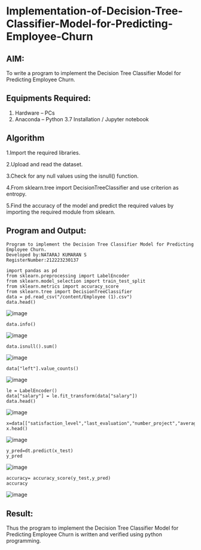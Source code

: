 # Implementation-of-Decision-Tree-Classifier-Model-for-Predicting-Employee-Churn

## AIM:
To write a program to implement the Decision Tree Classifier Model for Predicting Employee Churn.

## Equipments Required:
1. Hardware – PCs
2. Anaconda – Python 3.7 Installation / Jupyter notebook

## Algorithm
1.Import the required libraries.

2.Upload and read the dataset.

3.Check for any null values using the isnull() function.

4.From sklearn.tree import DecisionTreeClassifier and use criterion as entropy.

5.Find the accuracy of the model and predict the required values by importing the required module from sklearn.

## Program and Output:
```
Program to implement the Decision Tree Classifier Model for Predicting Employee Churn.
Developed by:NATARAJ KUMARAN S
RegisterNumber:212223230137
```
```
import pandas as pd
from sklearn.preprocessing import LabelEncoder
from sklearn.model_selection import train_test_split
from sklearn.metrics import accuracy_score
from sklearn.tree import DecisionTreeClassifier 
data = pd.read_csv("/content/Employee (1).csv")
data.head()
```
![image](https://github.com/user-attachments/assets/afd5bba9-d2b6-48e1-b801-cb15b1124ab4)

```
data.info()
```
![image](https://github.com/user-attachments/assets/56584e12-23da-4a70-815a-719c2241a25f)

```
data.isnull().sum()
```
![image](https://github.com/user-attachments/assets/f342b0e2-491e-46ad-a603-f96c6e07b54f)

```
data["left"].value_counts()
```
![image](https://github.com/user-attachments/assets/bf0d7f9f-bb93-4122-9aed-9b2f1cb26998)

```
le = LabelEncoder()
data["salary"] = le.fit_transform(data["salary"])
data.head()
```
![image](https://github.com/user-attachments/assets/b658225f-e064-4750-8283-98ad439a1b11)

```
x=data[["satisfaction_level","last_evaluation","number_project","average_montly_hours","promotion_last_5years","salary"]]
x.head()
```
![image](https://github.com/user-attachments/assets/b714f08a-df1e-4271-981b-3ba385d0e8c7)
```
y_pred=dt.predict(x_test)
y_pred
```
![image](https://github.com/user-attachments/assets/57481fca-6410-4c26-924f-7edf349ed7a7)

```
accuracy= accuracy_score(y_test,y_pred)
accuracy
```
![image](https://github.com/user-attachments/assets/1e304346-873e-495e-bba9-29b04db25fa3)



## Result:
Thus the program to implement the  Decision Tree Classifier Model for Predicting Employee Churn is written and verified using python programming.

